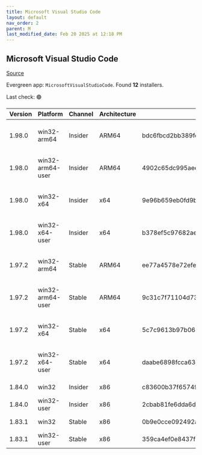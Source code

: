 ```yaml
---
title: Microsoft Visual Studio Code
layout: default
nav_order: 2
parent: M
last_modified_date: Feb 20 2025 at 12:18 PM
---
```


## Microsoft Visual Studio Code

[Source](https://code.visualstudio.com)

Evergreen app: `MicrosoftVisualStudioCode`. Found **12** installers.

Last check: 🟢

| Version | Platform         | Channel | Architecture | Sha256                                                           | URI                                                                                                                                                                                                                                                                                                            |
| ------- | ---------------- | ------- | ------------ | ---------------------------------------------------------------- | -------------------------------------------------------------------------------------------------------------------------------------------------------------------------------------------------------------------------------------------------------------------------------------------------------------- |
| 1.98.0  | win32-arm64      | Insider | ARM64        | bdc6fbcd2bb389febb855682fb0a3654455b48b9df3fa87cdcf5352aaaf9b9d8 | [https://vscode.download.prss.microsoft.com/dbazure/download/insider/f23861839fb21c44102dac215998647b4cd02840/VSCodeSetup-arm64-1.98.0-insider.exe](https://vscode.download.prss.microsoft.com/dbazure/download/insider/f23861839fb21c44102dac215998647b4cd02840/VSCodeSetup-arm64-1.98.0-insider.exe)         |
| 1.98.0  | win32-arm64-user | Insider | ARM64        | 4902c65dc995aeed5a2d0199c4e9cbe8d491aaa6d5c80d305507c62beef743e9 | [https://vscode.download.prss.microsoft.com/dbazure/download/insider/f23861839fb21c44102dac215998647b4cd02840/VSCodeUserSetup-arm64-1.98.0-insider.exe](https://vscode.download.prss.microsoft.com/dbazure/download/insider/f23861839fb21c44102dac215998647b4cd02840/VSCodeUserSetup-arm64-1.98.0-insider.exe) |
| 1.98.0  | win32-x64        | Insider | x64          | 9e96b659eb0fd9b76d54a23d6a5bd9a861521c056fdfa4c396b6479123cc3ee2 | [https://vscode.download.prss.microsoft.com/dbazure/download/insider/f23861839fb21c44102dac215998647b4cd02840/VSCodeSetup-x64-1.98.0-insider.exe](https://vscode.download.prss.microsoft.com/dbazure/download/insider/f23861839fb21c44102dac215998647b4cd02840/VSCodeSetup-x64-1.98.0-insider.exe)             |
| 1.98.0  | win32-x64-user   | Insider | x64          | b378ef5c97682ae550abfb897624ffe4bef5581156b34a49c31479c4a2f41954 | [https://vscode.download.prss.microsoft.com/dbazure/download/insider/f23861839fb21c44102dac215998647b4cd02840/VSCodeUserSetup-x64-1.98.0-insider.exe](https://vscode.download.prss.microsoft.com/dbazure/download/insider/f23861839fb21c44102dac215998647b4cd02840/VSCodeUserSetup-x64-1.98.0-insider.exe)     |
| 1.97.2  | win32-arm64      | Stable  | ARM64        | ee77a4578e72efed9a632842a312d2dbb6303b23c6151749f868e3ea97db2b72 | [https://vscode.download.prss.microsoft.com/dbazure/download/stable/e54c774e0add60467559eb0d1e229c6452cf8447/VSCodeSetup-arm64-1.97.2.exe](https://vscode.download.prss.microsoft.com/dbazure/download/stable/e54c774e0add60467559eb0d1e229c6452cf8447/VSCodeSetup-arm64-1.97.2.exe)                           |
| 1.97.2  | win32-arm64-user | Stable  | ARM64        | 9c31c7f71104d733820b4432223437956ad6e2bde3923df3aba5b0b7d8d98462 | [https://vscode.download.prss.microsoft.com/dbazure/download/stable/e54c774e0add60467559eb0d1e229c6452cf8447/VSCodeUserSetup-arm64-1.97.2.exe](https://vscode.download.prss.microsoft.com/dbazure/download/stable/e54c774e0add60467559eb0d1e229c6452cf8447/VSCodeUserSetup-arm64-1.97.2.exe)                   |
| 1.97.2  | win32-x64        | Stable  | x64          | 5c7c9613b97b06bc524ace9cba6bf740b699a7df4d8c0d2650830057bd6fcd00 | [https://vscode.download.prss.microsoft.com/dbazure/download/stable/e54c774e0add60467559eb0d1e229c6452cf8447/VSCodeSetup-x64-1.97.2.exe](https://vscode.download.prss.microsoft.com/dbazure/download/stable/e54c774e0add60467559eb0d1e229c6452cf8447/VSCodeSetup-x64-1.97.2.exe)                               |
| 1.97.2  | win32-x64-user   | Stable  | x64          | daabe6898fcca63afae8c69436df1f49687c390d2c7b2eb6ac6b3e9bc5821f39 | [https://vscode.download.prss.microsoft.com/dbazure/download/stable/e54c774e0add60467559eb0d1e229c6452cf8447/VSCodeUserSetup-x64-1.97.2.exe](https://vscode.download.prss.microsoft.com/dbazure/download/stable/e54c774e0add60467559eb0d1e229c6452cf8447/VSCodeUserSetup-x64-1.97.2.exe)                       |
| 1.84.0  | win32            | Insider | x86          | c83600b37f65749ea9e16496847bbfd967dece2472cee7d8011ae719e2633c18 | [https://az764295.vo.msecnd.net/insider/0c36b92c82064882a228487040187cfc13669c0f/VSCodeSetup-ia32-1.84.0-insider.exe](https://az764295.vo.msecnd.net/insider/0c36b92c82064882a228487040187cfc13669c0f/VSCodeSetup-ia32-1.84.0-insider.exe)                                                                     |
| 1.84.0  | win32-user       | Insider | x86          | 2cbab81fe6dda6dfb07751707107db95ba7afa0a6ada65a1df78a04eef0aadf5 | [https://az764295.vo.msecnd.net/insider/0c36b92c82064882a228487040187cfc13669c0f/VSCodeUserSetup-ia32-1.84.0-insider.exe](https://az764295.vo.msecnd.net/insider/0c36b92c82064882a228487040187cfc13669c0f/VSCodeUserSetup-ia32-1.84.0-insider.exe)                                                             |
| 1.83.1  | win32            | Stable  | x86          | 0b9e0cce092492a88cdaf12048e3630290944b051f3194c5ca3d6b7012f05e7f | [https://az764295.vo.msecnd.net/stable/a6606b6ca720bca780c2d3c9d4cc3966ff2eca12/VSCodeSetup-ia32-1.83.1.exe](https://az764295.vo.msecnd.net/stable/a6606b6ca720bca780c2d3c9d4cc3966ff2eca12/VSCodeSetup-ia32-1.83.1.exe)                                                                                       |
| 1.83.1  | win32-user       | Stable  | x86          | 359ca4ef0e8437f7e5183a97a9d79834463a3df88bb10c82c48cc2bd53b8a7e5 | [https://az764295.vo.msecnd.net/stable/a6606b6ca720bca780c2d3c9d4cc3966ff2eca12/VSCodeUserSetup-ia32-1.83.1.exe](https://az764295.vo.msecnd.net/stable/a6606b6ca720bca780c2d3c9d4cc3966ff2eca12/VSCodeUserSetup-ia32-1.83.1.exe)                                                                               |
